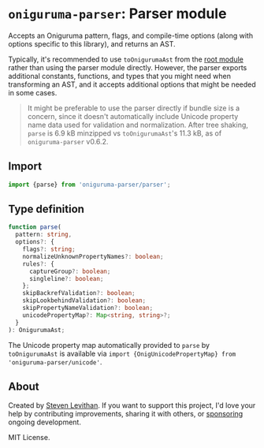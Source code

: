 # `oniguruma-parser`: Parser module

Accepts an Oniguruma pattern, flags, and compile-time options (along with options specific to this library), and returns an AST.

Typically, it's recommended to use `toOnigurumaAst` from the [root module](https://github.com/slevithan/oniguruma-parser) rather than using the parser module directly. However, the parser exports additional constants, functions, and types that you might need when transforming an AST, and it accepts additional options that might be needed in some cases.

> It might be preferable to use the parser directly if bundle size is a concern, since it doesn't automatically include Unicode property name data used for validation and normalization. After tree shaking, `parse` is 6.9 kB minzipped vs `toOnigurumaAst`'s 11.3 kB, as of `oniguruma-parser` v0.6.2.

## Import

```js
import {parse} from 'oniguruma-parser/parser';
```

## Type definition

```ts
function parse(
  pattern: string,
  options?: {
    flags?: string;
    normalizeUnknownPropertyNames?: boolean;
    rules?: {
      captureGroup?: boolean;
      singleline?: boolean;
    };
    skipBackrefValidation?: boolean;
    skipLookbehindValidation?: boolean;
    skipPropertyNameValidation?: boolean;
    unicodePropertyMap?: Map<string, string>?;
  }
): OnigurumaAst;
```

The Unicode property map automatically provided to `parse` by `toOnigurumaAst` is available via `import {OnigUnicodePropertyMap} from 'oniguruma-parser/unicode'`.

## About

Created by [Steven Levithan](https://github.com/slevithan). If you want to support this project, I'd love your help by contributing improvements, sharing it with others, or [sponsoring](https://github.com/sponsors/slevithan) ongoing development.

MIT License.
